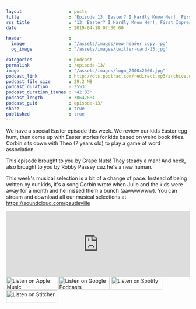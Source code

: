 ```yaml
---
layout                  : posts
title                   : "Episode 13: Easter? I Hardly Know Her!, First Impressions, Fighting Geography"
rss_title               : "13: Easter? I Hardly Know Her!, First Impressions, Fighting Geography"
date                    : 2019-04-18 07:30:00

header                  : 
  image                 : "/assets/images/new-header copy.jpg"
  og_image              : "/assets/images/twitter-card-13.jpg"

categories              : podcast
permalink               : /episode-13/
image                   : "/assets/images/logo_2000x2000.jpg"
podcast_link            : http://dts.podtrac.com/redirect.mp3/archive.org/download/paudeville-ep-13/paudeville-ep-13.mp3
podcast_file_size       : 29.2 MB
podcast_duration        : 2553
podcast_duration_itunes : "42:33"
podcast_length          : 30647884
podcast_guid            : episode-13/
share                   : true
published               : true 
---
```

We have a special Easter episode this week. We review our kids Easter egg hunt, then come up with Easter stories for kids based on weird book titles.
Corbin sits down with Theo (7 years old) to play a game of word association.

This episode brought to you by Grape Nuts! They steady a man! And heck, also brought to you by Robby Passey cuz he's a new human.

This week's musical selection is a bit of a change of pace. Instead of being written by our kids, it's a song Corbin wrote when Julie and the kids were away for a month and he missed them a bunch (aawwwwww). You can stream and download all our musical selections at <a href="https://soundcloud.com/paudeville">https://soundcloud.com/paudeville</a>

<iframe scrolling="no" frameborder="0" style="width:100%;height:180px;border:0;overflow:hidden;" width="100%" height="180" src="https://app.stitcher.com/splayer/f/363388?el=1&refid=stpr"></iframe>

<a href="https://itunes.apple.com/us/podcast/paudeville/id1450915591">
	<img src='{{ site.url }}{{ site.baseurl }}/assets/images/US_UK_Apple_Podcasts_Listen_Badge_RGB_140x34.png' width='140px' height='34' alt='Listen on Apple Music'/>
</a>
<a href="https://play.google.com/music/m/Igre2ostm2ltqiq4sabzzrl5jcy?t=Paudeville">
	<img src='{{ site.url }}{{ site.baseurl }}/assets/images/google_podcasts_badge_140x34.png' width='140px' height='34' alt='Listen on Google Podcasts'/>
</a>
<a href="https://open.spotify.com/show/4q5RNUUtU4XFqsymP7dcTw">
	<img src='{{ site.url }}{{ site.baseurl }}/assets/images/Spotify_Listen_Badge_RGB_140x34.png' width='140px' height='34' alt='Listen on Spotify'/>
</a>
<a href="https://www.stitcher.com/s?fid=363388&refid=stpr">
	<img src='{{ site.url }}{{ site.baseurl }}/assets/images/Stitcher_Listen_Badge_Color_Dark_BG_140x34.png' width='140px' height='34' alt='Listen on Stitcher'/>
</a>
